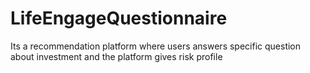 # LifeEngageQuestionnaire

Its a recommendation platform where users answers specific question about investment and the platform gives risk profile

